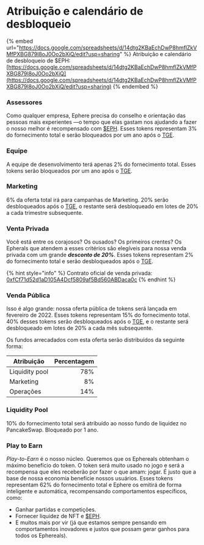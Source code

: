 # Atribuição e calendário de desbloqueio

{% embed url="https://docs.google.com/spreadsheets/d/14dtg2KBaEchDwP8hmflZkVMfPXBG879l8oJ0Oo2bXiQ/edit?usp=sharing" %}
Atribuição e calendário de desbloqueio de $EPH: [https://docs.google.com/spreadsheets/d/14dtg2KBaEchDwP8hmflZkVMfPXBG879l8oJ0Oo2bXiQ](https://docs.google.com/spreadsheets/d/14dtg2KBaEchDwP8hmflZkVMfPXBG879l8oJ0Oo2bXiQ/edit?usp=sharing)
{% endembed %}

### Assessores <a href="#13df" id="13df"></a>

Como qualquer empresa, Ephere precisa do conselho e orientação das pessoas mais experientes —o tempo que elas gastam nos ajudando a fazer o nosso melhor é recompensado com [$EPH](usdeph.md). Esses tokens representam 3% do fornecimento total e serão bloqueados por um ano após o [TGE](https://decrypt.co/resources/token-generation-events-what-are-they-guide).

### Equipe <a href="#5e49" id="5e49"></a>

A equipe de desenvolvimento terá apenas 2% do fornecimento total. Esses tokens serão bloqueados por um ano após o [TGE](https://decrypt.co/resources/token-generation-events-what-are-they-guide).

### Marketing

6% da oferta total irá para campanhas de Marketing. 20% serão desbloqueados após o [TGE](https://decrypt.co/resources/token-generation-events-what-are-they-guide), o restante será desbloqueado em lotes de 20% a cada trimestre subsequente.

### Venta Privada <a href="#9119" id="9119"></a>

Você está entre os corajosos? Os ousados? Os primeiros crentes? Os Epherals que atendem a esses critérios são elegíveis para nossa venda privada com um grande _**desconto de 20%**_. Esses tokens representam 2% do fornecimento total e serão desbloqueados após o [TGE](https://decrypt.co/resources/token-generation-events-what-are-they-guide).

{% hint style="info" %}
Contrato oficial de venda privada: [0xfCf71d52d1aD105A4Dcf5809af5Bd560ABDaca0c](https://bscscan.com/token/0xfCf71d52d1aD105A4Dcf5809af5Bd560ABDaca0c)
{% endhint %}

### Venda Pública <a href="#e0ef" id="e0ef"></a>

Isso é algo grande: nossa oferta pública de tokens será lançada em fevereiro de 2022. Esses tokens representam 15% do fornecimento total. 40% desses tokens serão desbloqueados após o [TGE](https://decrypt.co/resources/token-generation-events-what-are-they-guide), e o restante será desbloqueado em lotes de 20% a cada mês subsequente.

Os fundos arrecadados com esta oferta serão distribuídos da seguinte forma:

| Atribuição     | Percentagem |
| -------------- | ----------: |
| Liquidity pool |         78% |
| Marketing      |          8% |
| Operações      |         14% |

### Liquidity Pool <a href="#e0ef" id="e0ef"></a>

10% do fornecimento total será atribuído ao nosso fundo de liquidez no PancakeSwap. Bloqueado por 1 ano.

### Play to Earn <a href="#3875" id="3875"></a>

_Play-to-Earn_ é o nosso núcleo. Queremos que os Ephereals obtenham o máximo benefício do token. O token será muito usado no jogo e será a recompensa que eles receberão por fazer o que amam: jogar. É justo que a base de nossa economia beneficie nossos usuários. Esses tokens representam 62% do fornecimento total e Ephere os emitirá de forma inteligente e automática, recompensando comportamentos específicos, como:

* Ganhar partidas e competições.
* Fornecer liquidez de NFT e [$EPH](usdeph.md).
* E muitos mais por vir (já que estamos sempre pensando em comportamentos inovadores e justos que possam gerar ganhos para todos os Ephereals).
